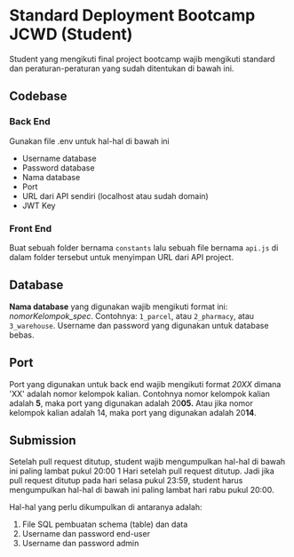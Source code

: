 # Standard Deployment Bootcamp JCWD (Student)

Student yang mengikuti final project bootcamp wajib mengikuti standard dan peraturan-peraturan yang sudah ditentukan di bawah ini.

## Codebase

### Back End

Gunakan file .env untuk hal-hal di bawah ini

- Username database
- Password database
- Nama database
- Port
- URL dari API sendiri (localhost atau sudah domain)
- JWT Key

### Front End

Buat sebuah folder bernama `constants` lalu sebuah file bernama `api.js` di dalam folder tersebut untuk menyimpan URL dari API project.

## Database

**Nama database** yang digunakan wajib mengikuti format ini: *nomorKelompok_spec*. 
Contohnya: `1_parcel`, atau `2_pharmacy`, atau `3_warehouse`. Username dan password yang digunakan untuk database bebas.

## Port

Port yang digunakan untuk back end wajib mengikuti format *20XX* dimana 'XX' adalah nomor kelompok kalian. Contohnya nomor kelompok kalian adalah **5**, maka port yang digunakan adalah 20**05.** Atau jika nomor kelompok kalian adalah 14, maka port yang digunakan adalah 20**14**.

## Submission

Setelah pull request ditutup, student wajib mengumpulkan hal-hal di bawah ini paling lambat pukul 20:00 1 Hari setelah pull request ditutup. Jadi jika pull request ditutup pada hari selasa pukul 23:59, student harus mengumpulkan hal-hal di bawah ini paling lambat hari rabu pukul 20:00.

Hal-hal yang perlu dikumpulkan di antaranya adalah:

1. File SQL pembuatan schema (table) dan data
2. Username dan password end-user
3. Username dan password admin
